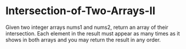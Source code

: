 # Intersection-of-Two-Arrays-II
Given two integer arrays nums1 and nums2, return an array of their intersection. Each element in the result must appear as many times as it shows in both arrays and you may return the result in any order.
